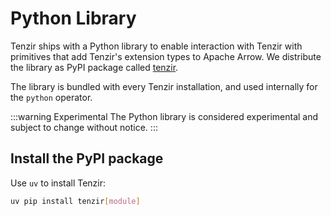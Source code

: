 # Python Library

Tenzir ships with a Python library to enable interaction with Tenzir with
primitives that add Tenzir's extension types to Apache Arrow. We distribute the
library as PyPI package called [tenzir][pypi-page].

The library is bundled with every Tenzir installation, and used internally for
the `python` operator.

[pypi-page]: https://pypi.org/project/tenzir/

:::warning Experimental
The Python library is considered experimental and subject to change without
notice.
:::

## Install the PyPI package

Use `uv` to install Tenzir:

```bash
uv pip install tenzir[module]
```

